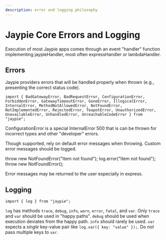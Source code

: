 ```yaml
---
description: error and logging philosophy
---
```


# Jaypie Core Errors and Logging

Execution of most Jaypie apps comes through an event "handler" function implementing jaypieHandler, most often expressHandler or lambdaHandler.

## Errors

Jaypie providers errors that will be handled properly when thrown (e.g., presenting the correct status code).

`import { BadGatewayError, BadRequestError, ConfigurationError, ForbiddenError, GatewayTimeoutError, GoneError, IllogicalError, InternalError, MethodNotAllowedError, NotFoundError, NotImplementedError, RejectedError, TeapotError, UnauthorizedError, UnavailableError, UnhandledError, UnreachableCodeError } from "jaypie";`

ConfigurationError is a special InternalError 500 that is can be thrown for incorrect types and other "developer" errors.

Though supported, rely on default error messages when throwing.
Custom error messages should be logged.

<Bad>
throw new NotFoundError("Item not found");
</Bad>
<Good>
log.error("Item not found");
throw new NotFoundError();
</Good>

Error messages may be returned to the user especially in express.

## Logging

`import { log } from "jaypie";`

`log` has methods `trace`, `debug`, `info`, `warn`, `error`, `fatal`, and `var`.
Only `trace` and `var` should be used in "happy paths".
`debug` should be used when execution deviates from the happy path.
`info` should rarely be used.
`var` expects a _single_ key-value pair like `log.var({ key: "value" });`.
Do _not_ pass multiple keys to `var`.
